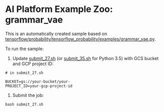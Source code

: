 # AI Platform Example Zoo: grammar_vae

This is an automatically created sample based on [tensorflow/probability/tensorflow_probability/examples/grammar_vae.py](https://github.com/tensorflow/probability/blob/r0.6/tensorflow_probability/examples/grammar_vae.py).

To run the sample:


1. Update [submit_27.sh](submit_27.sh) (or [submit_35.sh](submit_35.sh) for Python 3.5) with GCS bucket and GCP project ID:

```
# in submit_27.sh

BUCKET=gs://your-bucket/your-
PROJECT_ID=your-gcp-project-id
```

1. Submit the job:

```
bash submit_27.sh
```
